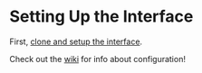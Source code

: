 # Setting Up the Interface

First, [clone and setup the interface](https://github.com/gnosis/gnosis-management).

Check out the [wiki](https://github.com/gnosis/gnosis-management/wiki) for info about configuration!
